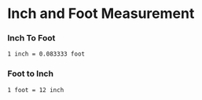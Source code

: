 # Inch and Foot Measurement

### Inch To Foot

    1 inch = 0.083333 foot

### Foot to Inch

    1 foot = 12 inch
